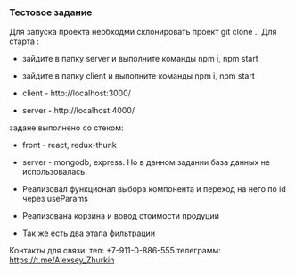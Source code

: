 ### Тестовое задание
Для запуска проекта необходми склонировать проект git clone ..
Для старта :
 - зайдите в папку server и выполните команды npm i, npm start
 - зайдите в папку client и выполните команды npm i, npm start

- client - http://localhost:3000/
- server - http://localhost:4000/



задане выполнено со стеком:
-  front - react, redux-thunk
-  server - mongodb, express. Но в данном задании база данных не использовалась.

- Реализовал функционал выбора компонента и переход на него по id через useParams
- Реализована корзина и вовод стоимости продуции 
- Так же есть два этапа фильтрации

Контакты для связи:
тел: +7-911-0-886-555
телеграмм: https://t.me/Alexsey_Zhurkin